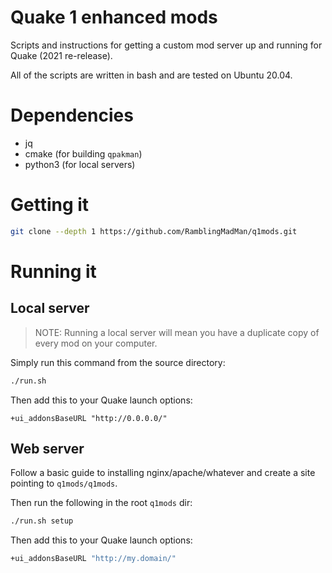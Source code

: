 # Quake 1 enhanced mods

Scripts and instructions for getting a custom mod server up and running for Quake (2021 re-release).

All of the scripts are written in bash and are tested on Ubuntu 20.04.

# Dependencies

- jq
- cmake (for building `qpakman`)
- python3 (for local servers)

# Getting it

``` bash
git clone --depth 1 https://github.com/RamblingMadMan/q1mods.git
```

# Running it

## Local server

> NOTE: Running a local server will mean you have a duplicate copy of every mod on your computer.

Simply run this command from the source directory:

``` bash
./run.sh
```

Then add this to your Quake launch options:

```
+ui_addonsBaseURL "http://0.0.0.0/"
```

## Web server

Follow a basic guide to installing nginx/apache/whatever and create a site pointing to `q1mods/q1mods`.

Then run the following in the root `q1mods` dir:

``` bash
./run.sh setup
```

Then add this to your Quake launch options:

``` bash
+ui_addonsBaseURL "http://my.domain/"
```


